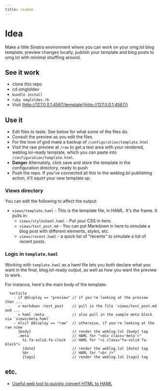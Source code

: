 ```yaml
---
title: readme
---
```


# Idea

Make a little Sinatra environment where you can work on your omg.lol blog template, preview changes locally, publish your template and blog posts to omg.lol with minimal shuffling around. 

## See it work

- clone this repo
- cd omgloldev
- `bundle install`
- `ruby omgloldev.rb`
- Visit [http://127.0.0.1:4567/template](http://127.0.0.1:4567/)

## Use it

- Edit files to taste. See below for what some of the files do. 
- Consult the preview as you edit the files. 
- For the love of god make a backup of `/configuration/template.html`
- Visit the raw preview at `/raw` to get a text area with your rendered, weblog.lol-ready template, which you can paste into `/configuration/template.html`. 
- **Danger** Alternately, click save and store the template in the configuration directory, ready to push
- Push the repo. If you've connected all this to the weblog.lol publishing action, it'll squirt your new template up. 


### Views directory

You can edit the following to affect the output:

- `views/template.haml` - This is the template file, in HAML. It's the frame. It pulls in:
  - `views/stylesheet.haml` - Put your CSS in here. 
  - `views/test_post.md` - You can put Markdown in here to simulate a blog post with different elements, styles, etc. 
  - `views/recent.haml` - a quick list of "recents" to simulate a list of recent posts. 

### Logic in `template.haml`

Working with `template.haml` as a haml file lets you both declare what you want in the final, blog.lol-ready output, as well as how you want the preview to work. 

For instance, here's the main body of the template:

```
  %article
    - if @display == "preview" // if you're looking at the preview then ... 
      = markdown :test_post    // pull in the file `views/test_post.md and ...
      = haml :meta             // also pull in the sample meta block via `views/meta.haml`
    - elsif @display == "raw"  // otherwise, if you're looking at the raw view 
      {body}                   // render the weblog.lol {body} tag
      .meta                    // HAML for "<div class='meta'>"
        %i.fa-solid.fa-clock   // HAML for "<i class="fa-solid fa-block">
        {date}                 // render the weblog.lol {date} tag
        %br                    // HAML for "<br />"
        {tags}                 // render the weblog.lol {tags} tag
```




## etc.

- [Useful web tool to quickly convert HTML to HAML](https://awsm-tools.com/html-to-haml)